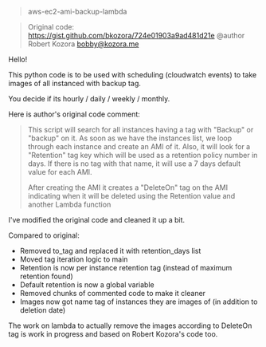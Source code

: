 > aws-ec2-ami-backup-lambda

> Original code: https://gist.github.com/bkozora/724e01903a9ad481d21e
> @author Robert Kozora <bobby@kozora.me>

Hello!

This python code is to be used with scheduling (cloudwatch events) to take images of all instanced with backup tag.

You decide if its hourly / daily / weekly / monthly.

Here is author's original code comment:

> This script will search for all instances having a tag with "Backup" or "backup"
> on it. As soon as we have the instances list, we loop through each instance
> and create an AMI of it. Also, it will look for a "Retention" tag key which
> will be used as a retention policy number in days. If there is no tag with
> that name, it will use a 7 days default value for each AMI.
>
> After creating the AMI it creates a "DeleteOn" tag on the AMI indicating when
> it will be deleted using the Retention value and another Lambda function 

I've modified the original code and cleaned it up a bit.

Compared to original:

* Removed to_tag and replaced it with retention_days list
* Moved tag iteration logic to main
* Retention is now per instance retention tag (instead of maximum retention found)
* Default retention is now a global variable
* Removed chunks of commented code to make it cleaner
* Images now got name tag of instances they are images of (in addition to deletion date)


The work on lambda to actually remove the images according to DeleteOn tag 
is work in progress and based on Robert Kozora's code too.
